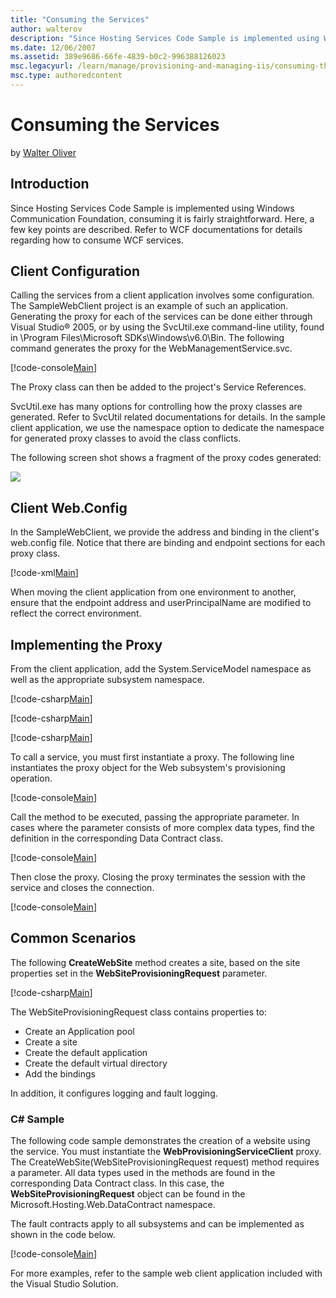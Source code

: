 ```yaml
---
title: "Consuming the Services"
author: walterov
description: "Since Hosting Services Code Sample is implemented using Windows Communication Foundation, consuming it is fairly straightforward. Here, a few key points are..."
ms.date: 12/06/2007
ms.assetid: 389e9686-66fe-4839-b0c2-996388126023
msc.legacyurl: /learn/manage/provisioning-and-managing-iis/consuming-the-services
msc.type: authoredcontent
---
```

Consuming the Services
====================
by [Walter Oliver](https://github.com/walterov)

## Introduction

Since Hosting Services Code Sample is implemented using Windows Communication Foundation, consuming it is fairly straightforward. Here, a few key points are described. Refer to WCF documentations for details regarding how to consume WCF services.

<a id="Client"></a>

## Client Configuration

Calling the services from a client application involves some configuration. The SampleWebClient project is an example of such an application. Generating the proxy for each of the services can be done either through Visual Studio® 2005, or by using the SvcUtil.exe command-line utility, found in \Program Files\Microsoft SDKs\Windows\v6.0\Bin. The following command generates the proxy for the WebManagementService.svc.


[!code-console[Main](consuming-the-services/samples/sample1.cmd)]


The Proxy class can then be added to the project's Service References.

SvcUtil.exe has many options for controlling how the proxy classes are generated. Refer to SvcUtil related documentations for details. In the sample client application, we use the namespace option to dedicate the namespace for generated proxy classes to avoid the class conflicts.

The following screen shot shows a fragment of the proxy codes generated:

[![](consuming-the-services/_static/image3.jpg)](consuming-the-services/_static/image1.jpg)

<a id="ClientWeb"></a>

## Client Web.Config

In the SampleWebClient, we provide the address and binding in the client's web.config file. Notice that there are binding and endpoint sections for each proxy class.

[!code-xml[Main](consuming-the-services/samples/sample2.xml)]

When moving the client application from one environment to another, ensure that the endpoint address and userPrincipalName are modified to reflect the correct environment.

<a id="Proxy"></a>

## Implementing the Proxy

From the client application, add the System.ServiceModel namespace as well as the appropriate subsystem namespace.


[!code-csharp[Main](consuming-the-services/samples/sample3.cs)]


[!code-csharp[Main](consuming-the-services/samples/sample4.cs)]


[!code-csharp[Main](consuming-the-services/samples/sample5.cs)]


To call a service, you must first instantiate a proxy. The following line instantiates the proxy object for the Web subsystem's provisioning operation.


[!code-console[Main](consuming-the-services/samples/sample6.cmd)]
  

Call the method to be executed, passing the appropriate parameter. In cases where the parameter consists of more complex data types, find the definition in the corresponding Data Contract class.


[!code-console[Main](consuming-the-services/samples/sample7.cmd)]


Then close the proxy. Closing the proxy terminates the session with the service and closes the connection.


[!code-console[Main](consuming-the-services/samples/sample8.cmd)]

<a id="Common"></a>

## Common Scenarios

The following **CreateWebSite** method creates a site, based on the site properties set in the **WebSiteProvisioningRequest** parameter.

[!code-csharp[Main](consuming-the-services/samples/sample9.cs)]

The WebSiteProvisioningRequest class contains properties to:

- Create an Application pool
- Create a site
- Create the default application
- Create the default virtual directory
- Add the bindings

In addition, it configures logging and fault logging.

### C# Sample

The following code sample demonstrates the creation of a website using the service. You must instantiate the **WebProvisioningServiceClient** proxy. The CreateWebSite(WebSiteProvisioningRequest request) method requires a parameter. All data types used in the methods are found in the corresponding Data Contract class. In this case, the **WebSiteProvisioningRequest** object can be found in the Microsoft.Hosting.Web.DataContract namespace.

The fault contracts apply to all subsystems and can be implemented as shown in the code below.

[!code-console[Main](consuming-the-services/samples/sample10.cmd)]

For more examples, refer to the sample web client application included with the Visual Studio Solution. 
